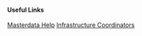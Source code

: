 #### Useful Links
[Masterdata Help](https://documentation.global.cloud.sap/docs/customer/monitoring/masterdata/)
[Infrastructure Coordinators](https://jam4.sapjam.com/blogs/show/PkcQd2gqUCuGu2JeUwnvCy)